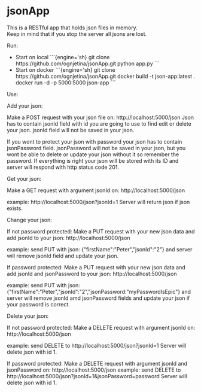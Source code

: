 # jsonApp

This is a RESTful app that holds json files in memory.<br>
Keep in mind that if you stop the server all jsons are lost.

Run:
  <ul>
  <li>
  Start on local
  ```{engine='sh}
  git clone https://github.com/ognjetina/jsonApp.git
  python app.py
  ```
  </li>
  <li>
    Start on docker
  ```{engine='sh}
  git clone https://github.com/ognjetina/jsonApp.git
  docker build -t json-app:latest .
  docker run -d -p 5000:5000 json-app
  ```
  </li>
  </ul>

Use:

Add your json:

Make a POST request with your json file on: http://localhost:5000/json
Json has to contain jsonId field with id you are going to use to find edit or delete your json.
jsonId field will not be saved in your json.
                    
If you wont to protect your json with password your json has to contain jsonPassword field.
jsonPassword will not be saved in your json, but you wont be able to delete or update your json
without it so remember the password.
If everything is right your json will be stored with its ID and server will respond with http status
code 201.
         
Get your json:

Make a GET request with argument jsonId on: http://localhost:5000/json
                 
example: http://localhost:5000/json?jsonId=1
Server will return json if json exists.

       
Change your json:
            
If not password protected:
Make a PUT request with your new json data and add jsonId to your json:
http://localhost:5000/json
               
example: send PUT with json: 
{"firstName":"Peter","jsonId":"2"}
and server will remove jsonId field and update your json.

If password protected:
Make a PUT request with your new json data and add jsonId and jsonPassword to your json:
http://localhost:5000/json
                  
example: send PUT with json: 
{"firstName":"Peter","jsonId":"2","jsonPassword:"myPasswordIsEpic"}
and server will remove jsonId amd jsonPassword fields and update your json if your password is correct.
    
Delete your json:
           
If not password protected:
Make a DELETE request with argument jsonId on: http://localhost:5000/json

example: send DELETE to http://localhost:5000/json?jsonId=1
Server will delete json with id 1.

If password protected:
Make a DELETE request with argument jsonId and jsonPassword on: http://localhost:5000/json
example: send DELETE to http://localhost:5000/json?jsonId=1&jsonPassword=password
Server will delete json with id 1.
        
    
